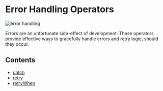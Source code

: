 # Error Handling Operators

![error handling](http://imgur.com/ejwHeK4.png)

Errors are an unfortunate side-effect of development. These operators provide effective ways
to gracefully handle errors and retry logic, should they occur. 

## Contents
* [catch](catch.md)
* [retry](retry.md)
* [retryWhen](retrywhen.md)
